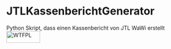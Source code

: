 # JTLKassenberichtGenerator
Python Skript, dass einen Kassenbericht von JTL WaWi erstellt
<a href="http://www.wtfpl.net/"><img
       src="http://www.wtfpl.net/wp-content/uploads/2012/12/wtfpl-badge-1.png"
       width="88" height="31" alt="WTFPL" /></a>
